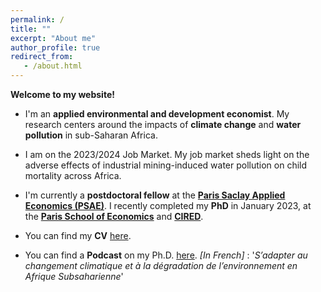 ```yaml
---
permalink: /
title: ""
excerpt: "About me"
author_profile: true
redirect_from: 
   - /about.html
---
```


__Welcome to my website!__


* I'm an __applied environmental and development economist__. My research centers around the impacts of __climate change__ and __water pollution__ in sub-Saharan Africa.

* I am on the 2023/2024 Job Market. My job market sheds light on the adverse effects of industrial mining-induced water pollution on child mortality across Africa.

* I'm currently a __postdoctoral fellow__ at the <a href="https://www.agroparistech.fr/recherche/unites-recherche/paris-saclay-applied-economics-psae">__Paris Saclay Applied Economics (PSAE)__</a>. I recently completed my __PhD__ in January 2023, at the <a href="https://www.parisschoolofeconomics.eu/en/">__Paris School of Economics__</a> and <a href="https://www.centre-cired.fr/en/">__CIRED__</a>.

* You can find my __CV__ <a href="http://melaniegittard.github.io/files/CV_GITTARD.pdf">here</a>.

*  You can find a __Podcast__ on my Ph.D. <a href="https://ingenius.ecoledesponts.fr/articles/sadapter-au-changement-climatique-et-a-la-degradation-de-lenvironnement-en-afrique-subsaharienne/">here</a>.
  _[In French]_ :  '_S’adapter au changement climatique et à la dégradation de l’environnement en Afrique Subsaharienne_'
